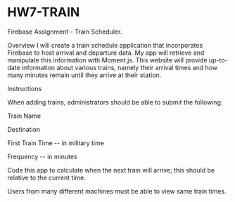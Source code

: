 # HW7-TRAIN

Firebase Assignment - Train Scheduler.



Overview
I will create a train schedule application that incorporates Firebase to host arrival and departure data. My app will retrieve and manipulate this information with Moment.js. This website will provide up-to-date information about various trains, namely their arrival times and how many minutes remain until they arrive at their station.



Instructions


When adding trains, administrators should be able to submit the following:


Train Name


Destination


First Train Time -- in military time


Frequency -- in minutes




Code this app to calculate when the next train will arrive; this should be relative to the current time.


Users from many different machines must be able to view same train times.

